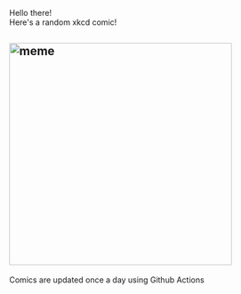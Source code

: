 Hello there! <br>Here's a random xkcd comic!<br>
## <img src="https://imgs.xkcd.com/comics/iambic_pentameter.jpg" alt="meme" width="400"/><br>
Comics are updated once a day using Github Actions